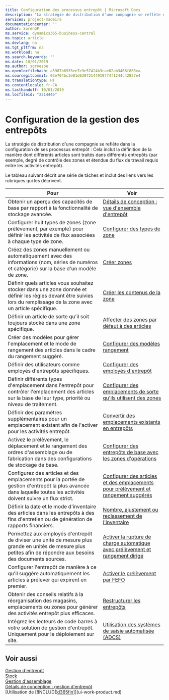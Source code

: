 ```yaml
---
title: Configuration des processus entrepôt | Microsoft Docs
description: "La stratégie de distribution d'une compagnie se reflète dans la configuration de ses processus entrepôt : Cela inclut la définition de la manière dont différents articles sont traités dans différents entrepôts (par exemple, degré de contrôle des zones et étendue du flux de travail requis entre les activités entrepôt)."
services: project-madeira
documentationcenter: ''
author: SorenGP
ms.service: dynamics365-business-central
ms.topic: article
ms.devlang: na
ms.tgt_pltfrm: na
ms.workload: na
ms.search.keywords: ''
ms.date: 10/01/2019
ms.author: sgroespe
ms.openlocfilehash: a5987b6933ee7e9e57424b3cae02ab3466f863ea
ms.sourcegitcommit: 02e704bc3e01d62072144919774f1244c42827e4
ms.translationtype: HT
ms.contentlocale: fr-CA
ms.lasthandoff: 10/01/2019
ms.locfileid: "2314446"
---
```

# <a name="setting-up-warehouse-management"></a>Configuration de la gestion des entrepôts
La stratégie de distribution d'une compagnie se reflète dans la configuration de ses processus entrepôt : Cela inclut la définition de la manière dont différents articles sont traités dans différents entrepôts (par exemple, degré de contrôle des zones et étendue du flux de travail requis entre les activités entrepôt).  

 Le tableau suivant décrit une série de tâches et inclut des liens vers les rubriques qui les décrivent.   

|**Pour**|**Voir**|  
|------------|-------------|  
|Obtenir un aperçu des capacités de base par rapport à la fonctionnalité de stockage avancée.|[Détails de conception : vue d'ensemble d'entrepôt](design-details-warehouse-overview.md)|  
|Configurer huit types de zones (zone prélèvement, par exemple) pour définir les activités de flux associées à chaque type de zone.|[Configurer des types de zone](warehouse-how-to-set-up-bin-types.md)|  
|Créez des zones manuellement ou automatiquement avec des informations (nom, séries de numéros et catégorie) sur la base d'un modèle de zone.|[Créer zones](warehouse-how-to-create-individual-bins.md)|  
|Définir quels articles vous souhaitez stocker dans une zone donnée et définir les règles devant être suivies lors du remplissage de la zone avec un article spécifique.|[Créer les contenus de la zone](warehouse-how-to-set-up-bin-contents.md)|  
|Définir un article de sorte qu'il soit toujours stocké dans une zone spécifique.|[Affecter des zones par défaut à des articles](warehouse-how-to-assign-default-bins-to-items.md)|
|Créer des modèles pour gérer l'emplacement et le mode de rangement des articles dans le cadre du rangement suggéré.|[Configurer des modèles rangement](warehouse-how-to-set-up-put-away-templates.md)|
|Définir des utilisateurs comme employés d'entrepôts spécifiques.|[Configurer des employés d'entrepôt](warehouse-how-to-set-up-warehouse-employees.md)|
|Définir différents types d'emplacement dans l'entrepôt pour contrôler l'emplacement des articles sur la base de leur type, priorité ou niveau de traitement.|[Configurer des emplacements de sorte qu'ils utilisent des zones](warehouse-how-to-set-up-locations-to-use-bins.md)|
|Définir des paramètres supplémentaires pour un emplacement existant afin de l'activer pour les activités entrepôt.|[Convertir des emplacements existants en entrepôts](warehouse-how-to-convert-existing-locations-to-warehouse-locations.md)|
|Activez le prélèvement, le déplacement et le rangement des ordres d'assemblage ou de fabrication dans des configurations de stockage de base.|[Configurer des entrepôts de base avec les zones d'opérations](warehouse-how-to-set-up-basic-warehouses-with-operations-areas.md)|  
|Configurez des articles et des emplacements pour la portée de gestion d'entrepôt la plus avancée dans laquelle toutes les activités doivent suivre un flux strict.|[Configurer des articles et des emplacements pour prélèvement et rangement suggérés](warehouse-how-to-set-up-items-for-directed-put-away-and-pick.md)|  
|Définir la date et le mode d'inventaire des articles dans les entrepôts à des fins d'entretien ou de génération de rapports financiers.|[Nombre, ajustement ou reclassement de l'inventaire](inventory-how-count-adjust-reclassify.md)|
|Permettez aux employés d'entrepôt de diviser une unité de mesure plus grande en unités de mesure plus petites afin de répondre aux besoins des documents sources.|[Activer la rupture de charge automatique avec prélèvement et rangement dirigé](warehouse-enable-automatic-breaking-bulk-with-directed-put-away-and-pick.md)|  
|Configurer l'entrepôt de manière à ce qu'il suggère automatiquement les articles à prélever qui expirent en premier.|[Activer le prélèvement par FEFO](warehouse-picking-by-fefo.md)|
|Obtenir des conseils relatifs à la réorganisation des magasins, emplacements ou zones pour générer des activités entrepôt plus efficaces.|[Restructurer les entrepôts](warehouse-how-to-restructure-warehouses.md)|
|Intégrez les lecteurs de code barres à votre solution de gestion d'entrepôt. Uniquement pour le déploiement sur site.|[Utilisation des systèmes de saisie automatisée (ADCS)](warehouse-use-automated-data-capture-systems-adcs.md)|

## <a name="see-also"></a>Voir aussi  
[Gestion d'entrepôt](warehouse-manage-warehouse.md)  
[Stock](inventory-manage-inventory.md)  
[Gestion d'assemblage](assembly-assemble-items.md)    
[Détails de conception : gestion d'entrepôt](design-details-warehouse-management.md)  
[Utilisation de [!INCLUDE[d365fin](includes/d365fin_md.md)]](ui-work-product.md)
